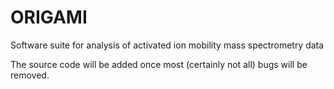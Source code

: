 # ORIGAMI
Software suite for analysis of activated ion mobility mass spectrometry data


The source code will be added once most (certainly not all) bugs will be removed. 
